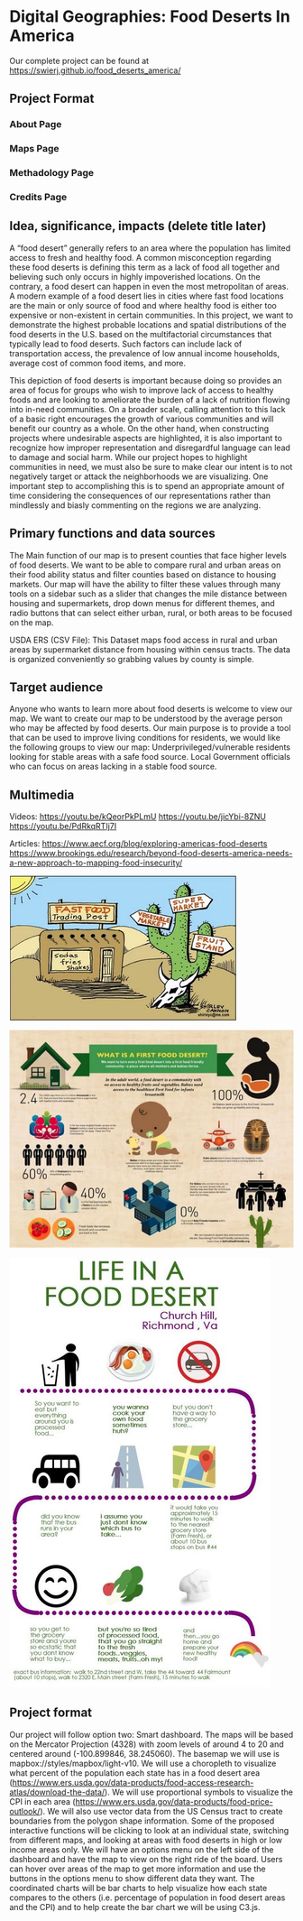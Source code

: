 # Digital Geographies: Food Deserts In America
Our complete project can be found at https://swierj.github.io/food_deserts_america/

## Project Format
### About Page
### Maps Page
### Methadology Page
### Credits Page
## Idea, significance, impacts  (delete title later)

A “food desert” generally refers to an area where the population has limited access to fresh and healthy food. A common misconception regarding these food deserts is defining this term as a lack of food all together and believing such only occurs in highly impoverished locations. On the contrary, a food desert can happen in even the most metropolitan of areas. A modern example of a food desert lies in cities where fast food locations are the main or only source of food and where healthy food is either too expensive or non-existent in certain communities. In this project, we want to demonstrate the highest probable locations and spatial distributions of the food deserts in the U.S. based on the multifactorial circumstances that typically lead to food deserts. Such factors can include lack of transportation access, the prevalence of low annual income households, average cost of common food items, and more. 
 
This depiction of food deserts is important because doing so provides an area of focus for groups who wish to improve lack of access to healthy foods and are looking to ameliorate the burden of a lack of nutrition flowing into in-need communities. On a broader scale, calling attention to this lack of a basic right encourages the growth of various communities and will benefit our country as a whole. On the other hand, when constructing projects where undesirable aspects are highlighted, it is also important to recognize how improper representation and disregardful language can lead to damage and social harm. While our project hopes to highlight communities in need, we must also be sure to make clear our intent is to not negatively target or attack the neighborhoods we are visualizing. One important step to accomplishing this is to spend an appropriate amount of time considering the consequences of our representations rather than mindlessly and biasly commenting on the regions we are analyzing.  
 
 
## Primary functions and data sources

The Main function of our map is to present counties that face higher levels of food deserts. We want to be able to compare rural and urban areas on their food ability status and filter counties based on distance to housing markets. Our map will have the ability to filter these values through many tools on a sidebar such as a slider that changes the mile distance between housing and supermarkets, drop down menus for different themes, and radio buttons that can select either urban, rural, or both areas to be focused on the map.

USDA ERS (CSV File): This Dataset maps food access in rural and urban areas by supermarket distance from housing within census tracts. The data is organized conveniently so grabbing values by county is simple.


## Target audience

Anyone who wants to learn more about food deserts is welcome to view our map. We want to create our map to be understood by the average person who may be affected by food deserts. Our main purpose is to provide a tool that can be used to improve living conditions for residents, we would like the following groups to view our map:
Underprivileged/vulnerable residents looking for stable areas with a safe food source.
Local Government officials who can focus on areas lacking in a stable food source.
 
 
## Multimedia

Videos:
https://youtu.be/kQeorPkPLmU
https://youtu.be/jicYbi-8ZNU
https://youtu.be/PdRkqRTIj7I
 
Articles:
https://www.aecf.org/blog/exploring-americas-food-deserts
https://www.brookings.edu/research/beyond-food-deserts-america-needs-a-new-approach-to-mapping-food-insecurity/
 
![multimedia1](img/multimedia1.JPG) 

![multimedia1](img/multimedia2.JPG)

![multimedia1](img/multimedia3.JPG)

 
## Project format
 
Our project will follow option two: Smart dashboard.  The maps will be based on the Mercator Projection (4328) with zoom levels of around 4 to 20 and centered around (-100.899846, 38.245060).  The basemap we will use is mapbox://styles/mapbox/light-v10.  We will use a choropleth to visualize what percent of the population each state has in a food desert area (https://www.ers.usda.gov/data-products/food-access-research-atlas/download-the-data/).  We will use proportional symbols to visualize the CPI in each area (https://www.ers.usda.gov/data-products/food-price-outlook/).  We will also use vector data from the US Census tract to create boundaries from the polygon shape information.  Some of the proposed interactive functions will be clicking to look at an individual state, switching from different maps, and looking at areas with food deserts in high or low income areas only.  We will have an options menu on the left side of the dashboard and have the map to view on the right ride of the board.  Users can hover over areas of the map to get more information and use the buttons in the options menu to show different data they want.  The coordinated charts will be bar charts to help visualize how each state compares to the others (i.e. percentage of population in food desert areas and the CPI)  and to help create the bar chart we will be using C3.js.
